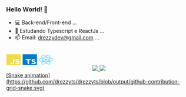 ### Hello World! 🌙

- 💻 Back-end/Front-end ...
- 📘 Estudando Typescript e ReactJs ...
- 📫 Email: drezzydev@gmail.com ...
<div style="display: inline_block"><br>
  <img align="center" alt="drezzy-Js" height="30" width="40" src="https://raw.githubusercontent.com/devicons/devicon/master/icons/javascript/javascript-plain.svg">
  <img align="center" alt="drezzy-Ts" height="30" width="40" src="https://raw.githubusercontent.com/devicons/devicon/master/icons/typescript/typescript-plain.svg">
  <img align="center" alt="drezzy-React" height="30" width="40" src="https://raw.githubusercontent.com/devicons/devicon/master/icons/react/react-original.svg">
 </div>
 
<div align="center">
  <a href="https://github.com/drezzyts">
  <img height="180em" src="https://github-readme-stats.vercel.app/api?username=drezzyts&show_icons=true&theme=tokyonight&include_all_commits=true&count_private=true"/>
  <img height="180em" src="https://github-readme-stats.vercel.app/api/top-langs/?username=drezzyts&layout=compact&langs_count=7&theme=tokyonight"/>
</div>

<div> 
  [Snake animation](https://github.com/drezzyts/drezzyts/blob/output/github-contribution-grid-snake.svg)
</div>
